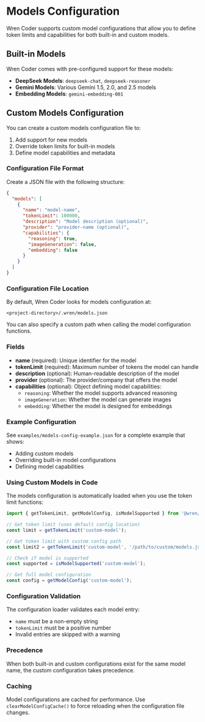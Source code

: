 # Models Configuration

Wren Coder supports custom model configurations that allow you to define token limits and capabilities for both built-in and custom models.

## Built-in Models

Wren Coder comes with pre-configured support for these models:

- **DeepSeek Models**: `deepseek-chat`, `deepseek-reasoner`
- **Gemini Models**: Various Gemini 1.5, 2.0, and 2.5 models
- **Embedding Models**: `gemini-embedding-001`

## Custom Models Configuration

You can create a custom models configuration file to:
1. Add support for new models
2. Override token limits for built-in models
3. Define model capabilities and metadata

### Configuration File Format

Create a JSON file with the following structure:

```json
{
  "models": [
    {
      "name": "model-name",
      "tokenLimit": 100000,
      "description": "Model description (optional)",
      "provider": "provider-name (optional)",
      "capabilities": {
        "reasoning": true,
        "imageGeneration": false,
        "embedding": false
      }
    }
  ]
}
```

### Configuration File Location

By default, Wren Coder looks for models configuration at:
```
<project-directory>/.wren/models.json
```

You can also specify a custom path when calling the model configuration functions.

### Fields

- **name** (required): Unique identifier for the model
- **tokenLimit** (required): Maximum number of tokens the model can handle
- **description** (optional): Human-readable description of the model
- **provider** (optional): The provider/company that offers the model
- **capabilities** (optional): Object defining model capabilities:
  - `reasoning`: Whether the model supports advanced reasoning
  - `imageGeneration`: Whether the model can generate images
  - `embedding`: Whether the model is designed for embeddings

### Example Configuration

See `examples/models-config-example.json` for a complete example that shows:
- Adding custom models
- Overriding built-in model configurations
- Defining model capabilities

### Using Custom Models in Code

The models configuration is automatically loaded when you use the token limit functions:

```typescript
import { getTokenLimit, getModelConfig, isModelSupported } from '@wren/wren-coder-core';

// Get token limit (uses default config location)
const limit = getTokenLimit('custom-model');

// Get token limit with custom config path
const limit2 = getTokenLimit('custom-model', '/path/to/custom/models.json');

// Check if model is supported
const supported = isModelSupported('custom-model');

// Get full model configuration
const config = getModelConfig('custom-model');
```

### Configuration Validation

The configuration loader validates each model entry:
- `name` must be a non-empty string
- `tokenLimit` must be a positive number
- Invalid entries are skipped with a warning

### Precedence

When both built-in and custom configurations exist for the same model name, the custom configuration takes precedence.

### Caching

Model configurations are cached for performance. Use `clearModelConfigCache()` to force reloading when the configuration file changes.